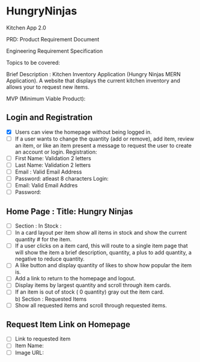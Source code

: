# HungryNinjas

Kitchen App 2.0

PRD: Product Requirement Document

Engineering Requirement Specification

Topics to be covered:

Brief Description : Kitchen Inventory Application (Hungry Ninjas MERN Application). A website that displays the current kitchen inventory and allows your to request new items.

MVP (Minimum Viable Product):

## Login and Registration

- [x] Users can view the homepage without being logged in.
- [ ] If a user wants to change the quantity (add or remove), add item, review an item, or like an item present a message to request the user to create an account or login.
      Registration:
- [ ] First Name: Validation 2 letters
- [ ] Last Name: Validation 2 letters
- [ ] Email : Valid Email Address
- [ ] Password: atleast 8 characters
      Login:
- [ ] Email: Valid Email Addres
- [ ] Password:

## Home Page : Title: Hungry Ninjas

- [ ] Section : In Stock :
- [ ] In a card layout per item show all items in stock and show the current quantity # for the item.
- [ ] If a user clicks on a item card, this will route to a single item page that will show the item a brief description, quantity, a plus to add quantity, a negative to reduce quantity.
- [ ] A like button and display quantity of likes to show how popular the item is.
- [ ] Add a link to return to the homepage and logout.
- [ ] Display items by largest quantity and scroll through item cards.
- [ ] If an item is out of stock ( 0 quantity) gray out the item card.  
       b) Section : Requested Items
- [ ] Show all requested items and scroll through requested items.

## Request Item Link on Homepage

- [ ] Link to requested item
- [ ] Item Name:
- [ ] Image URL:
